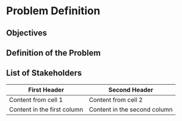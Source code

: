 # Problem Definition

## Objectives

## Definition of the Problem

## List of Stakeholders

First Header | Second Header
------------ | -------------
Content from cell 1 | Content from cell 2
Content in the first column | Content in the second column

